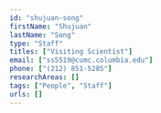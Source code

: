 ```yaml
---
id: "shujuan-song"
firstName: "Shujuan"
lastName: "Song"
type: "Staff"
titles: ["Visiting Scientist"]
email: ["ss5519@cumc.columbia.edu"]
phone: ["(212) 851-5285"]
researchAreas: []
tags: ["People", "Staff"]
urls: []
---
```

